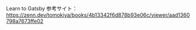 Learn to Gatsby
参考サイト：https://zenn.dev/tomokiya/books/4b13342f6d878b93e06c/viewer/aad1360798a7673ffe02
